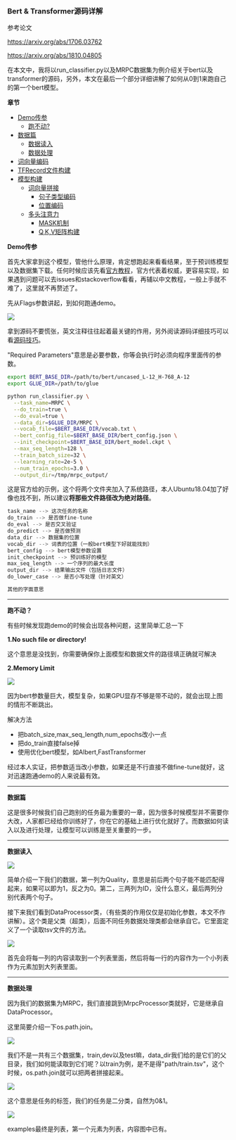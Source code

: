 ### Bert & Transformer源码详解

参考论文

https://arxiv.org/abs/1706.03762

https://arxiv.org/abs/1810.04805


在本文中，我将以run_classifier.py以及MRPC数据集为例介绍关于bert以及transformer的源码，另外，本文在最后一个部分详细讲解了如何从0到1来跑自己的第一个bert模型。

**章节**
- [Demo传参](#flags)
    - [跑不动?](#bugs)
- [数据篇](#data)
    - [数据读入](#read)
    - [数据处理](#handle)
- [词向量编码](#embedding)
- [TFRecord文件构建](#tf)
- [模型构建](#model)
    - [词向量拼接](#connect)
        - [句子类型编码](#type)
        - [位置编码](#position)
    - [多头注意力](#head)
        - [MASK机制](#mask)
        - [Q,K,V矩阵构建](#qkv)


**<div id='flags'>Demo传参</div>**

首先大家拿到这个模型，管他什么原理，肯定想跑起来看看结果，至于预训练模型以及数据集下载。任何时候应该先看[官方教程](https://github.com/google-research/bert)，官方代表着权威，更容易实现，如果遇到问题可以去issues和stackoverflow看看，再辅以中文教程，一般上手就不难了，这里就不再赘述了。

先从Flags参数讲起，到如何跑通demo。

![](https://github.com/sherlcok314159/ML/blob/main/nlp/Images/flags.png)

拿到源码不要慌张，英文注释往往起着最关键的作用，另外阅读源码详细技巧可以看[源码技巧](../source_code.md)。

"Required Parameters"意思是必要参数，你等会执行时必须向程序里面传的参数。

```bash
export BERT_BASE_DIR=/path/to/bert/uncased_L-12_H-768_A-12
export GLUE_DIR=/path/to/glue

python run_classifier.py \
  --task_name=MRPC \
  --do_train=true \
  --do_eval=true \
  --data_dir=$GLUE_DIR/MRPC \
  --vocab_file=$BERT_BASE_DIR/vocab.txt \
  --bert_config_file=$BERT_BASE_DIR/bert_config.json \
  --init_checkpoint=$BERT_BASE_DIR/bert_model.ckpt \
  --max_seq_length=128 \
  --train_batch_size=32 \
  --learning_rate=2e-5 \
  --num_train_epochs=3.0 \
  --output_dir=/tmp/mrpc_output/
```

这是官方给的示例，这个将两个文件夹加入了系统路径，本人Ubuntu18.04加了好像也找不到，所以建议**将那些文件路径改为绝对路径**。

```python
task_name --> 这次任务的名称
do_train --> 是否做fine-tune
do_eval --> 是否交叉验证
do_predict --> 是否做预测
data_dir --> 数据集的位置
vocab_dir --> 词表的位置（一般bert模型下好就能找到） 
bert_config --> bert模型参数设置
init_checkpoint --> 预训练好的模型
max_seq_length --> 一个序列的最大长度
output_dir --> 结果输出文件（包括日志文件）
do_lower_case --> 是否小写处理（针对英文）

其他的字面意思
```
***
**<div id='bugs'>跑不动？</div>**

有些时候发现跑demo的时候会出现各种问题，这里简单汇总一下

**1.No such file or directory!**

这个意思是没找到，你需要确保你上面模型和数据文件的路径填正确就可解决

**2.Memory Limit**


![](https://github.com/sherlcok314159/ML/blob/main/nlp/Images/bug.png)

因为bert参数量巨大，模型复杂，如果GPU显存不够是带不动的，就会出现上图的情形不断跳出。

解决方法

- 把batch_size,max_seq_length,num_epochs改小一点
- 把do_train直接false掉
- 使用优化bert模型，如Albert,FastTransformer

经过本人实证，把参数适当改小参数，如果还是不行直接不做fine-tune就好，这对迅速跑通demo的人来说最有效。

***

**<div id='data'>数据篇</div>**

这是很多时候我们自己跑别的任务最为重要的一章，因为很多时候模型并不需要你大改，人家都已经给你训练好了，你在它的基础上进行优化就好了。而数据如何读入以及进行处理，让模型可以训练是至关重要的一步。

***

**<div id='read'>数据读入</div>**

![](https://github.com/sherlcok314159/ML/blob/main/nlp/Images/data.png)


简单介绍一下我们的数据，第一列为Quality，意思是前后两个句子能不能匹配得起来，如果可以即为1，反之为0。第二，三两列为ID，没什么意义，最后两列分别代表两个句子。

接下来我们看到DataProcessor类，（有些类的作用仅仅是初始化参数，本文不作讲解）。这个类是父类（超类），后面不同任务数据处理类都会继承自它。它里面定义了一个读取tsv文件的方法。

![](https://github.com/sherlcok314159/ML/blob/main/nlp/Images/read.png)

首先会将每一列的内容读取到一个列表里面，然后将每一行的内容作为一个小列表作为元素加到大列表里面。

***
**<div id='handle'>数据处理</div>**


因为我们的数据集为MRPC，我们直接跳到MrpcProcessor类就好，它是继承自DataProcessor。

这里简要介绍一下os.path.join。

![](https://github.com/sherlcok314159/ML/blob/main/nlp/Images/os_path.png)

我们不是一共有三个数据集，train,dev以及test嘛，data_dir我们给的是它们的父目录，我们如何能读取到它们呢？以train为例，是不是得"path/train.tsv"，这个时候，os.path.join就可以把两者拼接起来。

![](https://github.com/sherlcok314159/ML/blob/main/nlp/Images/labels.png)

这个意思是任务的标签，我们的任务是二分类，自然为0&1。

![](https://github.com/sherlcok314159/ML/blob/main/nlp/Images/read_.png)

examples最终是列表，第一个元素为列表，内容图中已有。